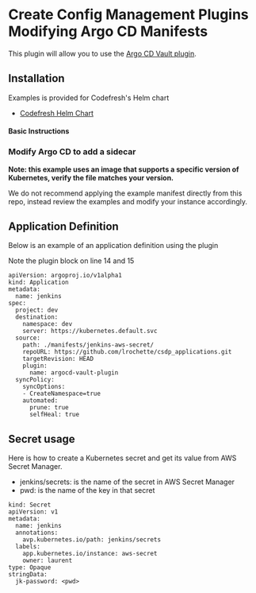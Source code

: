 # Create Config Management Plugins Modifying Argo CD Manifests
This plugin will allow you to use the [Argo CD Vault plugin](https://argocd-vault-plugin.readthedocs.io/en/stable/).

## Installation
Examples is provided for Codefresh's Helm chart

* [Codefresh Helm Chart](codefresh)

#### Basic Instructions

### Modify Argo CD to add a sidecar

**Note: this example uses an image that supports a specific version of Kubernetes, verify the file matches your version.**

We do not recommend applying the example manifest directly from this repo, instead review the examples and modify your instance accordingly.

## Application Definition

Below is an example of an application definition using the plugin

Note the plugin block on line 14 and 15

```
apiVersion: argoproj.io/v1alpha1
kind: Application
metadata:
  name: jenkins
spec:
  project: dev
  destination:
    namespace: dev
    server: https://kubernetes.default.svc
  source:
    path: ./manifests/jenkins-aws-secret/
    repoURL: https://github.com/lrochette/csdp_applications.git
    targetRevision: HEAD
    plugin:
      name: argocd-vault-plugin
  syncPolicy:
    syncOptions:
    - CreateNamespace=true
    automated:
      prune: true
      selfHeal: true
```
## Secret usage

Here is how to create a Kubernetes secret and get its value from AWS Secret Manager.

* jenkins/secrets: is the name of the secret in AWS Secret Manager
* pwd: is the name of the key in that secret

```
kind: Secret
apiVersion: v1
metadata:
  name: jenkins
  annotations:
    avp.kubernetes.io/path: jenkins/secrets
  labels:
    app.kubernetes.io/instance: aws-secret
    owner: laurent
type: Opaque
stringData:
  jk-password: <pwd>
```

